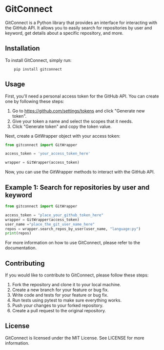 # GitConnect

GitConnect is a Python library that provides an interface for interacting with the GitHub API. It allows you to easily search for repositories by user and keyword, get details about a specific repository, and more.

## Installation
To install GitConnect, simply run:
    
        pip install gitconnect

## Usage
First, you'll need a personal access token for the GitHub API. You can create one by following these steps:
1. Go to https://github.com/settings/tokens and click "Generate new token".
2. Give your token a name and select the scopes that it needs.
3. Click "Generate token" and copy the token value.

Next, create a GitWrapper object with your access token:
```python
from gitconnect import GitWrapper

access_token = 'your_access_token_here'

wrapper = GitWrapper(access_token)
```

Now, you can use the GitWrapper methods to interact with the GitHub API.

## Example 1: Search for repositories by user and keyword
```python
from gitconnect import GitWrapper

access_token = "place_your_github_token_here"
wrapper = GitWrapper(access_token)
user_name ="place_the_git_user_name_here"
repos = wrapper.search_repos_by_user(user_name, "language:py")
print(repos)
```


For more information on how to use GitConnect, please refer to the documentation.

## Contributing

If you would like to contribute to GitConnect, please follow these steps:

1. Fork the repository and clone it to your local machine.
2. Create a new branch for your feature or bug fix.
3. Write code and tests for your feature or bug fix.
4. Run tests using pytest to make sure everything works.
5. Push your changes to your forked repository.
6. Create a pull request to the original repository.

## License

GitConnect is licensed under the MIT License. See LICENSE for more information.

